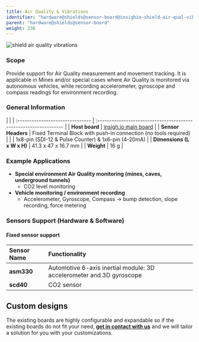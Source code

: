 ```yaml
---
title: Air Quality & Vibrations
identifier: "hardware@shields@sensor-board@insighio-shield-air-qual-vibr"
parent: "hardware@shields@sensor-board"
weight: 230
---
```


![shield air quality vibrations](/images/deviceimages/insighio-shield-air-quality-vibration.png?width=30pc)

### Scope
Provide support for Air Quality measurement and movement tracking. It is applicable in Mines and/or special cases where Air Quality is monitored via autonomous vehicles, while recording accelerometer, gyroscope and compass readings for environment recording.

### General Information

|                                  |
| :------------------------------- | :---------------------------------------------------------------- |
| **Host board**                   | [insigh.io main board](../../../board/latest)       |
| **Sensor Headers**               | Fixed Terminal Block with push-in connection (no tools required)  |
|                                  | 1x8-pin (SDI-12 & Pulse Counter) & 1x6-pin (4-20mA)               |
| **Dimensions (L x W x H)**       | 41.3 x 47 x 16.7 mm                                               |
| **Weight**                       | 16 g                                                              |

### Example Applications

-   **Special environment Air Quality monitoring (mines, caves, underground tunnels)**
    -   CO2 level monitoring
-   **Vehicle monitoring / environment recording**
    -   Accelerometer, Gyroscope, Compass -> bump detection, slope recording, force metering

### Sensors Support (Hardware & Software)

#### Fixed sensor support

|  Sensor Name                    |  Functionality                                                                   |
| :-----------------------------  | :--------------------------------------------------------------------------------|
| **asm330**                      | Automotive 6-axis inertial module: 3D accelerometer and 3D gyroscope             |
| **scd40**                       | CO2 sensor                                                                       |


## Custom designs

The existing boards are highly configurable and expandable so if the existing boards do not fit your need, **[get in contact with us](mailto:info@insigh.io)** and we will tailor a solution for you with your customizations.
